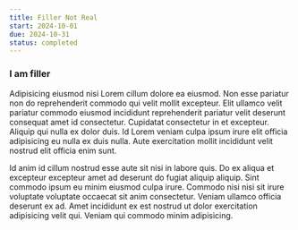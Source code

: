 ```yaml
---
title: Filler Not Real
start: 2024-10-01
due: 2024-10-31
status: completed
---
```


### I am filler

Adipisicing eiusmod nisi Lorem cillum dolore ea eiusmod. Non esse pariatur non do reprehenderit commodo qui velit mollit excepteur. Elit ullamco velit pariatur commodo eiusmod incididunt reprehenderit pariatur velit deserunt consequat amet id consectetur. Cupidatat consectetur in et excepteur. Aliquip qui nulla ex dolor duis. Id Lorem veniam culpa ipsum irure elit officia adipisicing eu nulla ex duis nulla. Aute exercitation mollit incididunt velit nostrud elit officia enim sunt.

Id anim id cillum nostrud esse aute sit nisi in labore quis. Do ex aliqua et excepteur excepteur amet ad deserunt do fugiat aliquip aliquip. Sint commodo ipsum eu minim eiusmod culpa irure. Commodo nisi nisi sit irure voluptate voluptate occaecat sit anim consectetur. Veniam ullamco officia deserunt ex ad. Amet incididunt ex est nostrud ut dolor exercitation adipisicing velit qui. Veniam qui commodo minim adipisicing.
